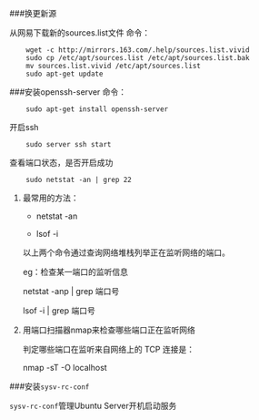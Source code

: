 ###换更新源

从网易下载新的sources.list文件
命令：

```
    wget -c http://mirrors.163.com/.help/sources.list.vivid
    sudo cp /etc/apt/sources.list /etc/apt/sources.list.bak
    mv sources.list.vivid /etc/apt/sources.list
    sudo apt-get update
```

###安装openssh-server
命令：

```
    sudo apt-get install openssh-server
```

开启ssh

```
    sudo server ssh start
```

查看端口状态，是否开启成功

```
    sudo netstat -an | grep 22
```

1. 最常用的方法：

    * netstat -an

    * lsof -i

    以上两个命令通过查询网络堆栈列举正在监听网络的端口。

    eg：检查某一端口的监听信息

    netstat -anp | grep 端口号

    lsof -i | grep 端口号

2. 用端口扫描器nmap来检查哪些端口正在监听网络

    判定哪些端口在监听来自网络上的 TCP 连接是：

    nmap -sT -O localhost

###安装`sysv-rc-conf`

`sysv-rc-conf`管理Ubuntu Server开机启动服务

